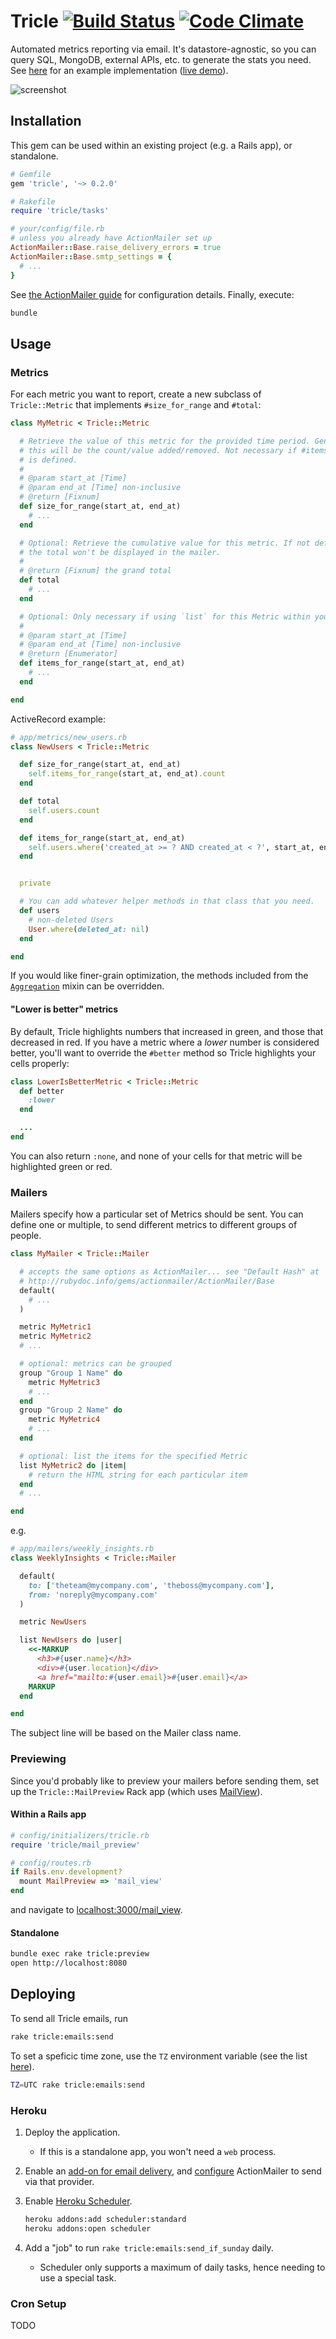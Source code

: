 # Tricle [![Build Status](https://travis-ci.org/afeld/tricle.png?branch=master)](https://travis-ci.org/afeld/tricle) [![Code Climate](https://codeclimate.com/github/afeld/tricle.png)](https://codeclimate.com/github/afeld/tricle)

Automated metrics reporting via email.  It's datastore-agnostic, so you can query SQL, MongoDB, external APIs, etc. to generate the stats you need.  See [here](https://github.com/afeld/tricle-afeld) for an example implementation ([live demo](http://tricle.afeld.me/weekly_metrics)).

![screenshot](screenshot.png)

## Installation

This gem can be used within an existing project (e.g. a Rails app), or standalone.

```ruby
# Gemfile
gem 'tricle', '~> 0.2.0'

# Rakefile
require 'tricle/tasks'

# your/config/file.rb
# unless you already have ActionMailer set up
ActionMailer::Base.raise_delivery_errors = true
ActionMailer::Base.smtp_settings = {
  # ...
}
```

See [the ActionMailer guide](http://guides.rubyonrails.org/action_mailer_basics.html#action-mailer-configuration) for configuration details.  Finally, execute:

```bash
bundle
```

## Usage

### Metrics

For each metric you want to report, create a new subclass of `Tricle::Metric` that implements `#size_for_range` and `#total`:

```ruby
class MyMetric < Tricle::Metric

  # Retrieve the value of this metric for the provided time period. Generally
  # this will be the count/value added/removed. Not necessary if #items_for_range
  # is defined.
  #
  # @param start_at [Time]
  # @param end_at [Time] non-inclusive
  # @return [Fixnum]
  def size_for_range(start_at, end_at)
    # ...
  end

  # Optional: Retrieve the cumulative value for this metric. If not defined,
  # the total won't be displayed in the mailer.
  #
  # @return [Fixnum] the grand total
  def total
    # ...
  end

  # Optional: Only necessary if using `list` for this Metric within your Mailer.
  #
  # @param start_at [Time]
  # @param end_at [Time] non-inclusive
  # @return [Enumerator]
  def items_for_range(start_at, end_at)
    # ...
  end

end
```

ActiveRecord example:

```ruby
# app/metrics/new_users.rb
class NewUsers < Tricle::Metric

  def size_for_range(start_at, end_at)
    self.items_for_range(start_at, end_at).count
  end

  def total
    self.users.count
  end

  def items_for_range(start_at, end_at)
    self.users.where('created_at >= ? AND created_at < ?', start_at, end_at)
  end


  private

  # You can add whatever helper methods in that class that you need.
  def users
    # non-deleted Users
    User.where(deleted_at: nil)
  end

end
```

If you would like finer-grain optimization, the methods included from the [`Aggregation`](lib/tricle/arregation.rb) mixin can be overridden.

#### "Lower is better" metrics

By default, Tricle highlights numbers that increased in green, and those that decreased in red. If you have a metric where a *lower* number is considered better, you'll want to override the `#better` method so Tricle highlights your cells properly:

```ruby
class LowerIsBetterMetric < Tricle::Metric
  def better
    :lower
  end

  ...
end
```

You can also return `:none`, and none of your cells for that metric will be highlighted green or red.

### Mailers

Mailers specify how a particular set of Metrics should be sent.  You can define one or multiple, to send different metrics to different groups of people.

```ruby
class MyMailer < Tricle::Mailer

  # accepts the same options as ActionMailer... see "Default Hash" at
  # http://rubydoc.info/gems/actionmailer/ActionMailer/Base
  default(
    # ...
  )

  metric MyMetric1
  metric MyMetric2
  # ...

  # optional: metrics can be grouped
  group "Group 1 Name" do
    metric MyMetric3
    # ...
  end
  group "Group 2 Name" do
    metric MyMetric4
    # ...
  end

  # optional: list the items for the specified Metric
  list MyMetric2 do |item|
    # return the HTML string for each particular item
  end
  # ...

end
```

e.g.

```ruby
# app/mailers/weekly_insights.rb
class WeeklyInsights < Tricle::Mailer

  default(
    to: ['theteam@mycompany.com', 'theboss@mycompany.com'],
    from: 'noreply@mycompany.com'
  )

  metric NewUsers

  list NewUsers do |user|
    <<-MARKUP
      <h3>#{user.name}</h3>
      <div>#{user.location}</div>
      <a href="mailto:#{user.email}>#{user.email}</a>
    MARKUP
  end

end
```

The subject line will be based on the Mailer class name.

### Previewing

Since you'd probably like to preview your mailers before sending them, set up the `Tricle::MailPreview` Rack app (which uses [MailView](https://github.com/37signals/mail_view)).

#### Within a Rails app

```ruby
# config/initializers/tricle.rb
require 'tricle/mail_preview'

# config/routes.rb
if Rails.env.development?
  mount MailPreview => 'mail_view'
end
```

and navigate to [localhost:3000/mail_view](http://localhost:3000/mail_view).

#### Standalone

```bash
bundle exec rake tricle:preview
open http://localhost:8080
```

## Deploying

To send all Tricle emails, run

```bash
rake tricle:emails:send
```

To set a speficic time zone, use the `TZ` environment variable (see the list [here](http://en.wikipedia.org/wiki/List_of_tz_database_time_zones)).

```bash
TZ=UTC rake tricle:emails:send
```

### Heroku

1. Deploy the application.
    * If this is a standalone app, you won't need a `web` process.
1. Enable an [add-on for email delivery](https://addons.heroku.com/?q=email%20deliver), and [configure](#installation) ActionMailer to send via that provider.
1. Enable [Heroku Scheduler](https://devcenter.heroku.com/articles/scheduler).

    ```bash
    heroku addons:add scheduler:standard
    heroku addons:open scheduler
    ```

1. Add a "job" to run `rake tricle:emails:send_if_sunday` daily.
    * Scheduler only supports a maximum of daily tasks, hence needing to use a special task.

### Cron Setup

TODO
